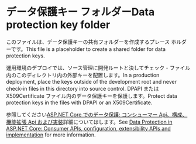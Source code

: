 # <a name="data-protection-key-folder"></a><span data-ttu-id="39493-101">データ保護キー フォルダー</span><span class="sxs-lookup"><span data-stu-id="39493-101">Data protection key folder</span></span>

<span data-ttu-id="39493-102">このファイルは、データ保護キーの共有フォルダーを作成するプレース ホルダーです。</span><span class="sxs-lookup"><span data-stu-id="39493-102">This file is a placeholder to create a shared folder for data protection keys.</span></span>

<span data-ttu-id="39493-103">運用環境のデプロイでは、ソース管理に開発ルートと決してチェック - ファイル内のこのディレクトリ内の外部キーを配置します。</span><span class="sxs-lookup"><span data-stu-id="39493-103">In a production deployment, place the keys outside of the development root and never check-in files in this directory into source control.</span></span> <span data-ttu-id="39493-104">DPAPI または X509Certificate ファイル内のデータ保護キーを保護します。</span><span class="sxs-lookup"><span data-stu-id="39493-104">Protect data protection keys in the files with DPAPI or an X509Certificate.</span></span>

<span data-ttu-id="39493-105">参照してください[ASP.NET Core でのデータ保護: コンシューマー Api、構成、機能拡張 Api および実装](https://docs.microsoft.com/aspnet/core/security/data-protection/)詳細についてはします。</span><span class="sxs-lookup"><span data-stu-id="39493-105">See [Data Protection in ASP.NET Core: Consumer APIs, configuration, extensibility APIs and implementation](https://docs.microsoft.com/aspnet/core/security/data-protection/) for more information.</span></span>
